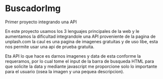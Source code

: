 # BuscadorImg
Primer proyecto integrando una API

En este proyecto usamos los 3 lenguajes principales de la web y le aumentamos la dificultad integrandole una API proveniente de la pagina de unplash.com la caul es una pagina de imagenes gratuitas y de uso libe, esta nos permite usar una api de prueba gratuita.

Eta API lo que hace es darnos imagenes y data de esta conforme la requeramos, por lo cual tome el input de la barra de busqueda HTML para que solicite la data y mediante javascript me proporcione solo lo importante para el usuario (osea la imagen y una pequea descripcion).
